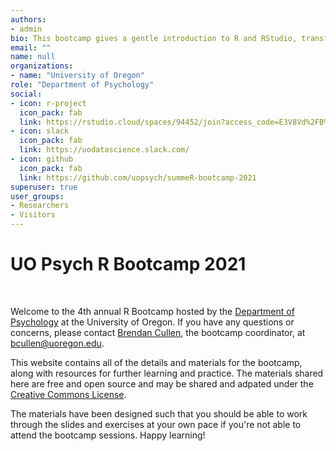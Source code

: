```yaml
---
authors:
- admin
bio: This bootcamp gives a gentle introduction to R and RStudio, transforming and visualizing data with the tidyverse, and the basics of R Markdown.
email: ""
name: null
organizations:
- name: "University of Oregon"
role: "Department of Psychology"
social:
- icon: r-project
  icon_pack: fab
  link: https://rstudio.cloud/spaces/94452/join?access_code=E3V8Vd%2FB%2F5edCEBphs4kuttNb6epLuRbqzab2L8J
- icon: slack
  icon_pack: fab
  link: https://uodatascience.slack.com/
- icon: github
  icon_pack: fab
  link: https://github.com/uopsych/summeR-bootcamp-2021
superuser: true
user_groups:
- Researchers
- Visitors
---
```


# UO Psych R Bootcamp 2021

<br>

Welcome to the 4th annual R Bootcamp hosted by the [Department of Psychology](https://psychology.uoregon.edu/) at the University of Oregon. If you have any questions or concerns, please contact [Brendan Cullen](https://bcullen.rbind.io/), the bootcamp coordinator, at [bcullen@uoregon.edu](mailto:bcullen@uoregon.edu).

This website contains all of the details and materials for the bootcamp, along with resources for further learning and practice. The materials shared here are free and open source and may be shared and adpated under the [Creative Commons License](https://creativecommons.org/licenses/by/4.0/). 

The materials have been designed such that you should be able to work through the slides and exercises at your own pace if you're not able to attend the bootcamp sessions. Happy learning! 



